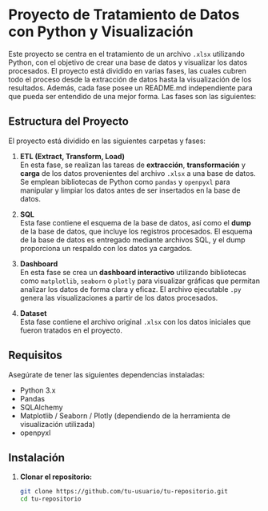 # Proyecto de Tratamiento de Datos con Python y Visualización

Este proyecto se centra en el tratamiento de un archivo `.xlsx` utilizando Python, con el objetivo de crear una base de datos y visualizar los datos procesados. El proyecto está dividido en varias fases, las cuales cubren todo el proceso desde la extracción de datos hasta la visualización de los resultados. Además, cada fase posee un README.md independiente para que pueda ser entendido de una mejor forma. Las fases son las siguientes:

## Estructura del Proyecto

El proyecto está dividido en las siguientes carpetas y fases:

1. **ETL (Extract, Transform, Load)**  
   En esta fase, se realizan las tareas de **extracción**, **transformación** y **carga** de los datos provenientes del archivo `.xlsx` a una base de datos. Se emplean bibliotecas de Python como `pandas` y `openpyxl` para manipular y limpiar los datos antes de ser insertados en la base de datos.

2. **SQL**  
   Esta fase contiene el esquema de la base de datos, así como el **dump** de la base de datos, que incluye los registros procesados. El esquema de la base de datos es entregado mediante archivos SQL, y el dump proporciona un respaldo con los datos ya cargados.

3. **Dashboard**  
   En esta fase se crea un **dashboard interactivo** utilizando bibliotecas como `matplotlib`, `seaborn` o `plotly` para visualizar gráficas que permitan analizar los datos de forma clara y eficaz. El archivo ejecutable `.py` genera las visualizaciones a partir de los datos procesados.

4. **Dataset**  
   Esta fase contiene el archivo original `.xlsx` con los datos iniciales que fueron tratados en el proyecto.

## Requisitos

Asegúrate de tener las siguientes dependencias instaladas:

- Python 3.x
- Pandas
- SQLAlchemy
- Matplotlib / Seaborn / Plotly (dependiendo de la herramienta de visualización utilizada)
- openpyxl


## Instalación

1. **Clonar el repositorio:**

   ```bash
   git clone https://github.com/tu-usuario/tu-repositorio.git
   cd tu-repositorio
